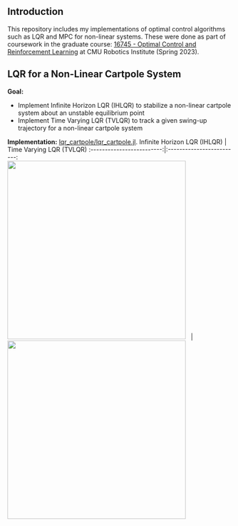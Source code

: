 ## Introduction
This repository includes my implementations of optimal control algorithms such as LQR and MPC for non-linear systems. These were done as part of coursework in the graduate course: [16745 - Optimal Control and Reinforcement Learning](https://optimalcontrol.ri.cmu.edu/) at CMU Robotics Institute (Spring 2023). 


## LQR for a Non-Linear Cartpole System 
**Goal:** 
- Implement Infinite Horizon LQR (IHLQR) to stabilize a non-linear cartpole system about an unstable equilibrium point <br />
- Implement Time Varying LQR (TVLQR) to track a given swing-up trajectory for a non-linear cartpole system <br />
  
**Implementation:** [lqr_cartpole/lqr_cartpole.jl](lqr_cartpole/lqr_cartpole.jl).
 Infinite Horizon LQR (IHLQR) | Time Varying LQR (TVLQR)
:-------------------------:|:-------------------------:
<br /> <img src="https://github.com/shivamtrip/robot-control/assets/66013750/31ed393a-06cb-4784-abb0-ad50c415e344" width="400"> &nbsp; | &nbsp; <br /> <img src = "https://github.com/shivamtrip/robot-control/assets/66013750/d1fefc23-ec37-4bbb-9602-1107807ca1a9" width="400"> <br />

<br />
<br />
